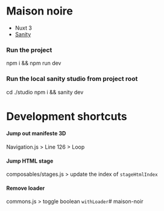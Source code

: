 # Maison noire
* Nuxt 3
* [Sanity](https://www.sanity.io/manage/personal/project/q6ujozhq)

### Run the project 
npm i && npm run dev

### Run the local sanity studio from project root
cd ./studio
npm i && sanity dev

# Development shortcuts
#### Jump out manifeste 3D
Navigation.js > Line 126 > Loop

#### Jump HTML stage
composables/stages.js > update the index of `stageHtmlIndex`

#### Remove loader
commons.js > toggle boolean `withLoader`# maison-noir
